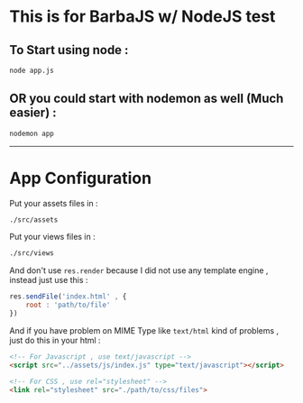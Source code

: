 # This is for BarbaJS w/ NodeJS test

## To Start using node :
```bash
node app.js
```

## OR you could start with nodemon as well (Much easier) :
```bash
nodemon app
```

---
# App Configuration

Put your assets files in :
```cmd
./src/assets
```

Put your views files in :
```cmd
./src/views
```

And don't use `res.render` because I did not use any template engine , instead just use this :
```javascript
res.sendFile('index.html' , {
    root : 'path/to/file'
})
```

And if you have problem on MIME Type like `text/html` kind of problems , just do this in your html :
```html
<!-- For Javascript , use text/javascript -->
<script src="../assets/js/index.js" type="text/javascript"></script>

<!-- For CSS , use rel="stylesheet" -->
<link rel="stylesheet" src="./path/to/css/files">
```